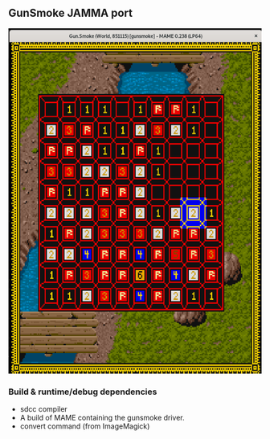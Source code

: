 ## GunSmoke JAMMA port

![Screenshot](screenshot.png)

### Build & runtime/debug dependencies

* sdcc compiler
* A build of MAME containing the gunsmoke driver.
* convert command (from ImageMagick)
